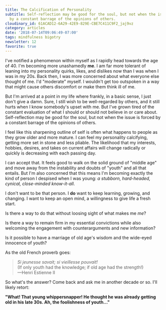 ```yaml
---
title: The Calcification of Personality
subtitle: Self-reflection may be good for the soul, but not when the issue is forced
  by a constant barrage of the opinions of others.
cloudinary_id: 61ACAD12-6A29-42E9-829E-CBE7C411C9F2_jaj9vz
category: articles
date: '2018-07-14T09:06:49-07:00'
tags: mindfulness bigotry
newsletter: 12
favorite: true
---
```


I've notified a phenomenon within myself as I rapidly head towards the age of 40. I'm becoming more unashamedly **me**. I am far more tolerant of leaning into my personality quirks, likes, and dislikes now than I was when I was in my 20s. Back then, I was more concerned about what everyone else thought of me. I'd "moderate" myself. I wouldn't get too outspoken in a way that might cause others discomfort or make them think ill of me.

But I'm arrived at a point in my life where frankly, in a basic sense, I just don't give a damn. Sure, I still wish to be well-regarded by others, and it still hurts when I know somebody's upset with me. But I've grown tired of the constant evaluation of what I should or should not believe in or care about. Self-reflection may be good for the soul, but not when the issue is forced by a constant barrage of the opinions of others.

I feel like this sharpening outline of self is often what happens to people as they grow older and more mature. I can feel my personality calcifying, getting more set in stone and less pliable. The likelihood that my interests, hobbies, desires, and takes on current affairs will change radically or quickly is decreasing with each passing day. 

I can accept that. It feels good to walk on the solid ground of "middle age" and move away from the instability and doubts of "youth" and all that entails. But I'm also concerned that this means I'm becoming exactly the kind of person I despised when I was young: _a stubborn, hard-headed, cynical, close-minded know-it-all_.

I don't want to be that person. I **do** want to keep learning, growing, and changing. I want to keep an open mind, a willingness to give life a fresh start.

Is there a way to do that without loosing sight of what makes me _me_?

Is there a way to remain firm in my essential convictions while also welcoming the engagement with counterarguments and new information?

Is it possible to have a marriage of old age's wisdom and the wide-eyed innocence of youth?

As the old French proverb goes:

> _Si jeunesse savait; si vieillesse pouvait!_  
>  (If only youth had the knowledge; if old age had the strength!)  
> —Henri Estienne II

So what's the answer? Come back and ask me in another decade or so. I'll likely retort:

**"What! That young whippersnapper! He thought he was already getting old in his late 30s. Ah, the foolishness of youth…"**
